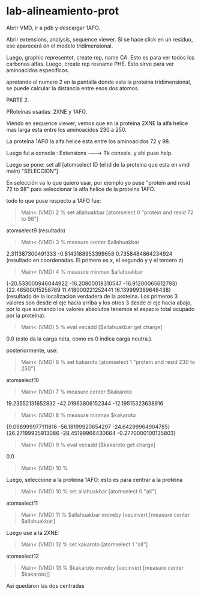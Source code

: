 # lab-alineamiento-prot



Abrir VMD, ir a pdb y descargar 1AFO.



Abrir extensions, analysis, sequence viewer. Si se hace click en un residuo, ese aparecerá en el modelo tridimensional.




Luego, graphic representet, create rep,  name CA.  Esto es para ver todos los carbonos alfas. Luego, create rep resname PHE. Esto sirve para ver aminoacidos especificos.






apretando el numero 2 en la pantalla donde esta la proteina tridimensional, se puede calcular la distancia entre esos dos atomos.





PARTE 2.



PRoteínas usadas: 2XNE y 1AFO.



Viendo en sequence viewer, vemos que en la proteina 2XNE la alfa helice mas larga esta entre los aminoacidos 230 a 250.



La proteína 1AFO la alfa helice esta entre los aminoacidos 72 y 98.



Luego fui a consola : Extensions ---> Tk console. y ahi puse help.




Luego se pone:     set all [atomselect ID (el id de la proteina que esta en vmd main) "SELECCION"]



En selección va lo que quiero usar, por ejemplo yo puse "protein and resid 72 to 98" para seleccionar la alfa helice de la proteina 1AFO.




todo lo que puse respecto a 1AFO fue:


>Main< (VMD) 2 % set allahuakbar [atomselect 0 "protein and resid 72 to 98"]




atomselect9 (resultado)




>Main< (VMD) 3 % measure center $allahuakbar 




2.311387300491333 -0.8143188953399658 0.7358484864234924 (resultado en coordenadas. El primero es x, el segundo y y el tercero z)




>Main< (VMD) 4 % measure minmax $allahuakbar





{-20.533000946044922 -16.20800018310547 -16.91200065612793} {22.46500015258789 11.418000221252441 16.139999389648438} (resultado de la localizacion verdadera de la proteina. Los primeros 3 valores son desde el eje hacia arriba y los otros 3 desde el eje hacia abajo, pór lo que sumando los valores absolutos tenemos el espacio total ocupado por la proteina).





>Main< (VMD) 5 % eval vecadd [$allahuakbar get charge]




0.0 (esto da la carga neta, como es 0 indica carga neutra.).






posteriormente, use: 



>Main< (VMD) 6 % set kakaroto [atomselect 1 "protein and resid 230 to 250"]




atomselect10




>Main< (VMD) 7 % measure center $kakaroto




19.23552131652832 -42.01963806152344 -12.19515323638916




>Main< (VMD) 8 % measure minmax $kakaroto




{9.098999977111816 -56.18199920654297 -24.64299964904785} {26.27199935913086 -28.45199966430664 -0.2770000100135803}




>Main< (VMD) 9 % eval vecadd [$kakaroto get charge]




0.0




>Main< (VMD) 10 % 




Luego, seleccione a la proteina 1AFO:  esto es para centrar a la proteina



>Main< (VMD) 10 % set allahuakbar [atomselect 0 "all"]




atomselect11




>Main< (VMD) 11 % $allahuakbar moveby [vecinvert [measure center $allahuakbar]





Luego use a la 2XNE:


>Main< (VMD) 12 % set kakaroto [atomselect 1 "all"]




atomselect12




>Main< (VMD) 13 % $kakaroto moveby [vecinvert [measure center $kakaroto]]




Asi quedaron las dos centradas

